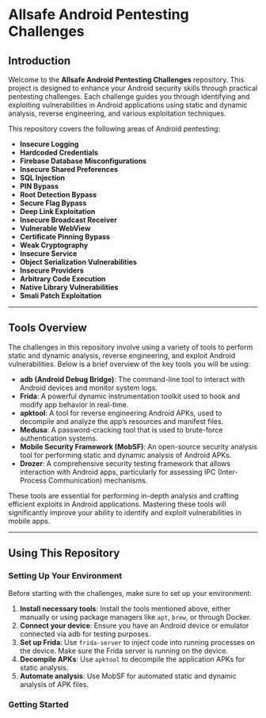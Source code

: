 # Allsafe Android Pentesting Challenges

## Introduction
Welcome to the **Allsafe Android Pentesting Challenges** repository. This project is designed to enhance your Android security skills through practical pentesting challenges. Each challenge guides you through identifying and exploiting vulnerabilities in Android applications using static and dynamic analysis, reverse engineering, and various exploitation techniques.

This repository covers the following areas of Android pentesting:
- **Insecure Logging**
- **Hardcoded Credentials**
- **Firebase Database Misconfigurations**
- **Insecure Shared Preferences**
- **SQL Injection**
- **PIN Bypass**
- **Root Detection Bypass**
- **Secure Flag Bypass**
- **Deep Link Exploitation**
- **Insecure Broadcast Receiver**
- **Vulnerable WebView**
- **Certificate Pinning Bypass**
- **Weak Cryptography**
- **Insecure Service**
- **Object Serialization Vulnerabilities**
- **Insecure Providers**
- **Arbitrary Code Execution**
- **Native Library Vulnerabilities**
- **Smali Patch Exploitation**

---

## Tools Overview
The challenges in this repository involve using a variety of tools to perform static and dynamic analysis, reverse engineering, and exploit Android vulnerabilities. Below is a brief overview of the key tools you will be using:

- **adb (Android Debug Bridge)**: The command-line tool to interact with Android devices and monitor system logs.
- **Frida**: A powerful dynamic instrumentation toolkit used to hook and modify app behavior in real-time.
- **apktool**: A tool for reverse engineering Android APKs, used to decompile and analyze the app’s resources and manifest files.
- **Medusa**: A password-cracking tool that is used to brute-force authentication systems.
- **Mobile Security Framework (MobSF)**: An open-source security analysis tool for performing static and dynamic analysis of Android APKs.
- **Drozer**: A comprehensive security testing framework that allows interaction with Android apps, particularly for assessing IPC (Inter-Process Communication) mechanisms.

These tools are essential for performing in-depth analysis and crafting efficient exploits in Android applications. Mastering these tools will significantly improve your ability to identify and exploit vulnerabilities in mobile apps.

---

## Using This Repository

### Setting Up Your Environment
Before starting with the challenges, make sure to set up your environment:

1. **Install necessary tools**: Install the tools mentioned above, either manually or using package managers like `apt`, `brew`, or through Docker.
2. **Connect your device**: Ensure you have an Android device or emulator connected via adb for testing purposes.
3. **Set up Frida**: Use `frida-server` to inject code into running processes on the device. Make sure the Frida server is running on the device.
4. **Decompile APKs**: Use `apktool` to decompile the application APKs for static analysis.
5. **Automate analysis**: Use MobSF for automated static and dynamic analysis of APK files.

### Getting Started

